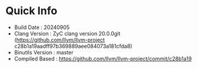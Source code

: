 # Quick Info
* Build Date : 20240905
* Clang Version : ZyC clang version 20.0.0git (https://github.com/llvm/llvm-project c28b1a19aadff97b369889aee084073a181cfda8)
* Binutils Version : master
* Compiled Based : https://github.com/llvm/llvm-project/commit/c28b1a19

